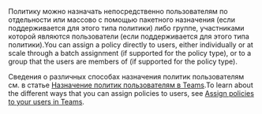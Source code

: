 <span data-ttu-id="eb213-101">Политику можно назначать непосредственно пользователям по отдельности или массово с помощью пакетного назначения (если поддерживается для этого типа политики) либо группе, участниками которой являются пользователи (если поддерживается для этого типа политики).</span><span class="sxs-lookup"><span data-stu-id="eb213-101">You can assign a policy directly to users, either individually or at scale through a batch assignment (if supported for the policy type), or to a group that the users are members of (if supported for the policy type).</span></span> 

<span data-ttu-id="eb213-102">Сведения о различных способах назначения политик пользователям см. в статье [Назначение политик пользователям в Teams](../assign-policies.md).</span><span class="sxs-lookup"><span data-stu-id="eb213-102">To learn about the different ways that you can assign policies to users, see [Assign policies to your users in Teams](../assign-policies.md).</span></span>